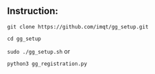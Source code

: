 ## Instruction:

`git clone https://github.com/imqt/gg_setup.git`

`cd gg_setup`

`sudo ./gg_setup.sh`
or

`python3 gg_registration.py`
